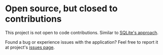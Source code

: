 # Open source, but closed to contributions

This project is not open to code contributions. Similar to [SQLite's approach](https://www.sqlite.org/copyright.html).

Found a bug or experience issues with the application? Feel free to report it at project's [issues page](https://github.com/archivekeep/archivekeep/issues).
